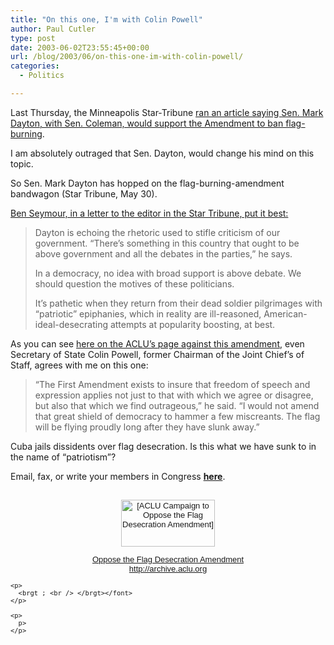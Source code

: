 ```yaml
---
title: "On this one, I'm with Colin Powell"
author: Paul Cutler
type: post
date: 2003-06-02T23:55:45+00:00
url: /blog/2003/06/on-this-one-im-with-colin-powell/
categories:
  - Politics

---
```

Last Thursday, the Minneapolis Star-Tribune [ran an article saying Sen. Mark Dayton, with Sen. Coleman, would support the Amendment to ban flag-burning][1].

I am absolutely outraged that Sen. Dayton, would change his mind on this topic.

So Sen. Mark Dayton has hopped on the flag-burning-amendment bandwagon (Star Tribune, May 30).

[Ben Seymour, in a letter to the editor in the Star Tribune, put it best:][2]

> Dayton is echoing the rhetoric used to stifle criticism of our government. &#8220;There&#8217;s something in this country that ought to be above government and all the debates in the parties,&#8221; he says.
> 
> In a democracy, no idea with broad support is above debate. We should question the motives of these politicians.
> 
> It&#8217;s pathetic when they return from their dead soldier pilgrimages with &#8220;patriotic&#8221; epiphanies, which in reality are ill-reasoned, American-ideal-desecrating attempts at popularity boosting, at best. 

As you can see [here on the ACLU&#8217;s page against this amendment][3], even Secretary of State Colin Powell, former Chairman of the Joint Chief&#8217;s of Staff, agrees with me on this one:

> &#8220;The First Amendment exists to insure that freedom of speech and expression applies not just to that with which we agree or disagree, but also that which we find outrageous,&#8221; he said. &#8220;I would not amend that great shield of democracy to hammer a few miscreants. The flag will be flying proudly long after they have slunk away.&#8221; 

Cuba jails dissidents over flag desecration. Is this what we have sunk to in the name of &#8220;patriotism&#8221;?

Email, fax, or write your members in Congress **[here][3]**.

<font face="Arial, Helvetica" size="-1"></p> 

<div ALIGN="CENTER">
  <a HREF="/issues/freespeech/flag.html"><br /> <img SRC="/images/acluflag.gif" ALT="[ACLU Campaign to Oppose the Flag Desecration Amendment]" HEIGHT="75" WIDTH="150" BORDER="0" ALIGN="MIDDLE" /></p> 
  
  <p>
    Oppose the Flag Desecration Amendment<br />http://archive.aclu.org</a></div> 
    
    <p>
      <brgt ; <br /> </brgt></font>
    </p>
    
    <p>
      p>
    </p>

 [1]: http://www.startribune.com/stories/587/3909247.html
 [2]: http://www.startribune.com/stories/563/3910875.html
 [3]: http://www.aclu.org/FreeSpeech/FreeSpeech.cfm?ID=9969&c=50